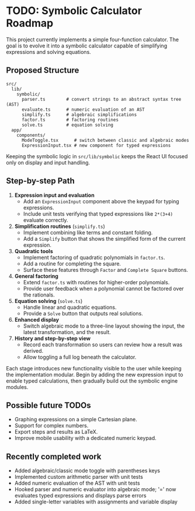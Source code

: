 # TODO: Symbolic Calculator Roadmap

This project currently implements a simple four-function calculator. The goal is to evolve it into a symbolic calculator capable of simplifying expressions and solving equations.

## Proposed Structure

```
src/
  lib/
    symbolic/
      parser.ts        # convert strings to an abstract syntax tree (AST)
      evaluate.ts      # numeric evaluation of an AST
      simplify.ts      # algebraic simplifications
      factor.ts        # factoring routines
      solve.ts         # equation solving
  app/
    components/
      ModeToggle.tsx      # switch between classic and algebraic modes
      ExpressionInput.tsx # new component for typed expressions
```

Keeping the symbolic logic in `src/lib/symbolic` keeps the React UI focused only on display and input handling.

## Step-by-step Path

1. **Expression input and evaluation**
   - Add an `ExpressionInput` component above the keypad for typing expressions.
   - Include unit tests verifying that typed expressions like `2*(3+4)` evaluate correctly.
2. **Simplification routines** (`simplify.ts`)
   - Implement combining like terms and constant folding.
   - Add a `Simplify` button that shows the simplified form of the current expression.
3. **Quadratic tools**
   - Implement factoring of quadratic polynomials in `factor.ts`.
   - Add a routine for completing the square.
   - Surface these features through `Factor` and `Complete Square` buttons.
4. **General factoring**
   - Extend `factor.ts` with routines for higher-order polynomials.
   - Provide user feedback when a polynomial cannot be factored over the rationals.
5. **Equation solving** (`solve.ts`)
   - Handle linear and quadratic equations.
   - Provide a `Solve` button that outputs real solutions.
6. **Enhanced display**
   - Switch algebraic mode to a three-line layout showing the input, the latest transformation, and the result.
7. **History and step-by-step view**
   - Record each transformation so users can review how a result was derived.
   - Allow toggling a full log beneath the calculator.

Each stage introduces new functionality visible to the user while keeping the implementation modular. Begin by adding the new expression input to enable typed calculations, then gradually build out the symbolic engine modules.

## Possible future TODOs

- Graphing expressions on a simple Cartesian plane.
- Support for complex numbers.
- Export steps and results as LaTeX.
- Improve mobile usability with a dedicated numeric keypad.

## Recently completed work

- Added algebraic/classic mode toggle with parentheses keys
- Implemented custom arithmetic parser with unit tests
- Added numeric evaluation of the AST with unit tests
- Hooked parser and numeric evaluator into algebraic mode; '=' now evaluates typed expressions and displays parse errors
- Added single-letter variables with assignments and variable display
